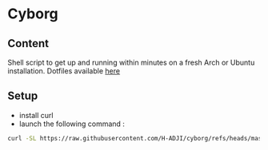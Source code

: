 # Cyborg

## Content

Shell script to get up and running within minutes on a fresh Arch or Ubuntu installation.
Dotfiles available [here](https://github.com/H-ADJI/dotfiles)

## Setup

- install curl
- launch the following command :

```bash
curl -SL https://raw.githubusercontent.com/H-ADJI/cyborg/refs/heads/master/init.sh | bash
```
